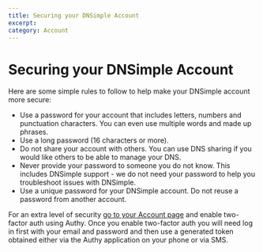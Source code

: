 ```yaml
---
title: Securing your DNSimple Account
excerpt: 
category: Account
---
```


# Securing your DNSimple Account

Here are some simple rules to follow to help make your DNSimple account more secure:

- Use a password for your account that includes letters, numbers and punctuation characters. You can even use multiple words and made up phrases.
- Use a long password (16 characters or more).
- Do not share your account with others. You can use DNS sharing if you would like others to be able to manage your DNS.
- Never provide your password to someone you do not know. This includes DNSimple support - we do not need your password to help you troubleshoot issues with DNSimple.
- Use a unique password for your DNSimple account. Do not reuse a password from another account.

For an extra level of security [go to your Account page](https://dnsimple.com/account) and enable two-factor auth using Authy. Once you enable two-factor auth you will need log in first with your email and password and then use a generated token obtained either via the Authy application on your phone or via SMS.
